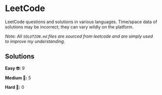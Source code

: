 # LeetCode

LeetCode questions and solutions in various languages. Time/space data of solutions may be incorrect; they can vary wildly on the platform.

_Note: All `SOLUTION.md` files are sourced from leetcode and are simply used to improve my understanding._

## Solutions

**Easy 🤓:** 9

**Medium 🧐:** 5

**Hard 🤯:** 0
